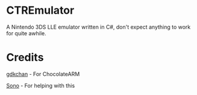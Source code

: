 # CTREmulator
A Nintendo 3DS LLE emulator written in C#, don't expect anything to work for quite awhile.

# Credits
[gdkchan](https://github.com/gdkchan) - For ChocolateARM

[Sono](https://github.com/MarcuzD) - For helping with this